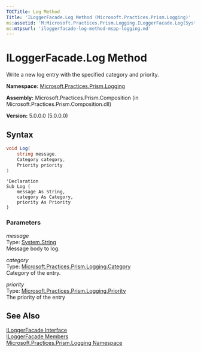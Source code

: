 ```yaml
---
TOCTitle: Log Method
Title: 'ILoggerFacade.Log Method (Microsoft.Practices.Prism.Logging)'
ms:assetid: 'M:Microsoft.Practices.Prism.Logging.ILoggerFacade.Log(System.String,Microsoft.Practices.Prism.Logging.Category,Microsoft.Practices.Prism.Logging.Priority)'
ms:mtpsurl: 'iloggerfacade-log-method-mspp-logging.md'
---
```


# ILoggerFacade.Log Method

Write a new log entry with the specified category and priority.

**Namespace:** [Microsoft.Practices.Prism.Logging](/patterns-practices/reference/mspp-logging-namespace)

**Assembly:** Microsoft.Practices.Prism.Composition (in Microsoft.Practices.Prism.Composition.dll)

**Version:** 5.0.0.0 (5.0.0.0)

## Syntax

```C#
void Log(
	string message,
	Category category,
	Priority priority
)
```

```VB
'Declaration
Sub Log ( 
	message As String,
	category As Category,
	priority As Priority
)
```
### Parameters

_message_  
Type: [System.String](http://msdn.microsoft.com/en-us/library/s1wwdcbf)<br/>Message body to log.

_category_  
Type: [Microsoft.Practices.Prism.Logging.Category](/patterns-practices/reference/category-enumeration-mspp-logging)  
Category of the entry.

_priority_  
Type: [Microsoft.Practices.Prism.Logging.Priority](/patterns-practices/reference/priority-enumeration-mspp-logging)  
The priority of the entry

## See Also

[ILoggerFacade Interface](/patterns-practices/reference/ILoggerFacade-class-mspp-logging)<br/>
[ILoggerFacade Members](/patterns-practices/reference/ILoggerFacade-members-mspp-logging)<br/>
[Microsoft.Practices.Prism.Logging Namespace](/patterns-practices/reference/mspp-logging-namespace)<br/>
